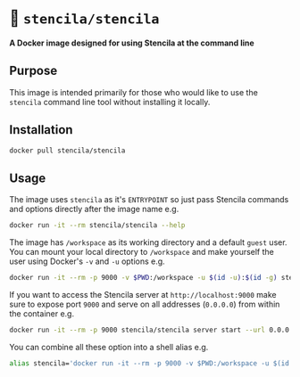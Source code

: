 # 🐳 `stencila/stencila`

**A Docker image designed for using Stencila at the command line**

## Purpose

This image is intended primarily for those who would like to use the `stencila` command line tool without installing it locally.

## Installation

```sh
docker pull stencila/stencila
```

## Usage

The image uses `stencila` as it's `ENTRYPOINT` so just pass Stencila commands and options directly after the image name e.g.

```sh
docker run -it --rm stencila/stencila --help
```

The image has `/workspace` as its working directory and a default `guest` user. You can mount your local directory to `/workspace` and make yourself the user using Docker's `-v` and `-u` options e.g.

```sh
docker run -it --rm -p 9000 -v $PWD:/workspace -u $(id -u):$(id -g) stencila/stencila
```

If you want to access the Stencila server at `http://localhost:9000` make sure to expose port `9000` and serve on all addresses (`0.0.0.0`) from within the container e.g.

```sh
docker run -it --rm -p 9000 stencila/stencila server start --url 0.0.0.0:9000
```

You can combine all these option into a shell alias e.g.

```sh
alias stencila='docker run -it --rm -p 9000 -v $PWD:/workspace -u $(id -u):$(id -g) stencila/stencila'
```
